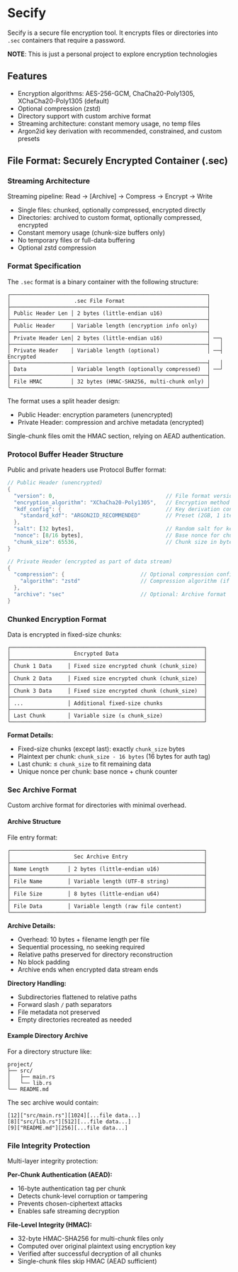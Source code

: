 # Secify

Secify is a secure file encryption tool. It encrypts files or directories into `.sec` containers that require a password.

**NOTE**: This is just a personal project to explore encryption technologies

## Features

- Encryption algorithms: AES-256-GCM, ChaCha20-Poly1305, XChaCha20-Poly1305 (default)
- Optional compression (zstd)
- Directory support with custom archive format
- Streaming architecture: constant memory usage, no temp files
- Argon2id key derivation with recommended, constrained, and custom presets

## File Format: Securely Encrypted Container (.sec)

### Streaming Architecture

Streaming pipeline: Read → [Archive] → Compress → Encrypt → Write

- Single files: chunked, optionally compressed, encrypted directly
- Directories: archived to custom format, optionally compressed, encrypted
- Constant memory usage (chunk-size buffers only)
- No temporary files or full-data buffering
- Optional zstd compression

### Format Specification

The `.sec` format is a binary container with the following structure:

```
┌──────────────────────────────────────────────────────────────┐
│                    .sec File Format                          │
├──────────────────────────────────────────────────────────────┤
│ Public Header Len │ 2 bytes (little-endian u16)              │
├──────────────────────────────────────────────────────────────┤
│ Public Header     │ Variable length (encryption info only)   │
├──────────────────────────────────────────────────────────────┤
│ Private Header Len│ 2 bytes (little-endian u16)              │ ──┐
├──────────────────────────────────────────────────────────────┤   │
│ Private Header    │ Variable length (optional)               │ ──┤ Encrypted
├──────────────────────────────────────────────────────────────┤   │
│ Data              │ Variable length (optionally compressed)  │ ──┘
├──────────────────────────────────────────────────────────────┤
│ File HMAC         │ 32 bytes (HMAC-SHA256, multi-chunk only) │
└──────────────────────────────────────────────────────────────┘
```

The format uses a split header design:
- Public Header: encryption parameters (unencrypted)
- Private Header: compression and archive metadata (encrypted)

Single-chunk files omit the HMAC section, relying on AEAD authentication.

### Protocol Buffer Header Structure

Public and private headers use Protocol Buffer format:

```rust
// Public Header (unencrypted)
{
  "version": 0,                                   // File format version
  "encryption_algorithm": "XChaCha20-Poly1305",   // Encryption method
  "kdf_config": {                                 // Key derivation configuration
    "standard_kdf": "ARGON2ID_RECOMMENDED"        // Preset (2GB, 1 iter, 4 threads)
  },
  "salt": [32 bytes],                             // Random salt for key derivation
  "nonce": [8/16 bytes],                          // Base nonce for chunked encryption
  "chunk_size": 65536,                            // Chunk size in bytes (64KB default)
}

// Private Header (encrypted as part of data stream)
{
  "compression": {                        // Optional compression configuration
    "algorithm": "zstd"                   // Compression algorithm (if used)
  },
  "archive": "sec"                        // Optional: Archive format
}
```

### Chunked Encryption Format

Data is encrypted in fixed-size chunks: 

```
┌─────────────────────────────────────────────────────────────┐
│                    Encrypted Data                           │
├─────────────────────────────────────────────────────────────┤
│ Chunk 1 Data     │ Fixed size encrypted chunk (chunk_size)  │
├─────────────────────────────────────────────────────────────┤
│ Chunk 2 Data     │ Fixed size encrypted chunk (chunk_size)  │
├─────────────────────────────────────────────────────────────┤
│ Chunk 3 Data     │ Fixed size encrypted chunk (chunk_size)  │
├─────────────────────────────────────────────────────────────┤
│ ...              │ Additional fixed-size chunks             │
├─────────────────────────────────────────────────────────────┤
│ Last Chunk       │ Variable size (≤ chunk_size)             │
└─────────────────────────────────────────────────────────────┘
```

**Format Details:**
- Fixed-size chunks (except last): exactly `chunk_size` bytes
- Plaintext per chunk: `chunk_size - 16 bytes` (16 bytes for auth tag)
- Last chunk: ≤ `chunk_size` to fit remaining data
- Unique nonce per chunk: base nonce + chunk counter

### Sec Archive Format

Custom archive format for directories with minimal overhead.

#### Archive Structure

File entry format:

```
┌─────────────────────────────────────────────────────────────┐
│                    Sec Archive Entry                        │
├─────────────────────────────────────────────────────────────┤
│ Name Length      │ 2 bytes (little-endian u16)              │
├─────────────────────────────────────────────────────────────┤
│ File Name        │ Variable length (UTF-8 string)           │
├─────────────────────────────────────────────────────────────┤
│ File Size        │ 8 bytes (little-endian u64)              │
├─────────────────────────────────────────────────────────────┤
│ File Data        │ Variable length (raw file content)       │
└─────────────────────────────────────────────────────────────┘
```

**Archive Details:**
- Overhead: 10 bytes + filename length per file
- Sequential processing, no seeking required
- Relative paths preserved for directory reconstruction
- No block padding
- Archive ends when encrypted data stream ends

**Directory Handling:**
- Subdirectories flattened to relative paths
- Forward slash `/` path separators
- File metadata not preserved
- Empty directories recreated as needed

#### Example Directory Archive

For a directory structure like:
```
project/
├── src/
│   ├── main.rs
│   └── lib.rs
└── README.md
```

The sec archive would contain:
```
[12]["src/main.rs"][1024][...file data...]
[8]["src/lib.rs"][512][...file data...]
[9]["README.md"][256][...file data...]
```

### File Integrity Protection

Multi-layer integrity protection:

**Per-Chunk Authentication (AEAD):**
- 16-byte authentication tag per chunk
- Detects chunk-level corruption or tampering
- Prevents chosen-ciphertext attacks
- Enables safe streaming decryption

**File-Level Integrity (HMAC):**
- 32-byte HMAC-SHA256 for multi-chunk files only
- Computed over original plaintext using encryption key
- Verified after successful decryption of all chunks
- Single-chunk files skip HMAC (AEAD sufficient)